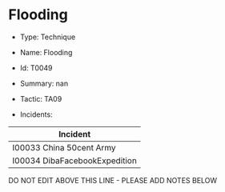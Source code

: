 # Flooding

* Type: Technique

* Name: Flooding

* Id: T0049

* Summary: nan

* Tactic: TA09

* Incidents:

| Incident |
| --------- |
| I00033 China 50cent Army |
| I00034 DibaFacebookExpedition |

DO NOT EDIT ABOVE THIS LINE - PLEASE ADD NOTES BELOW